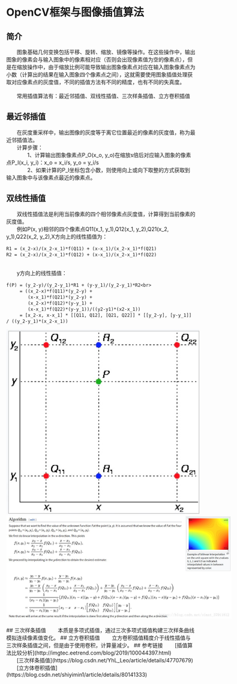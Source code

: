 # OpenCV框架与图像插值算法
## 简介
&emsp;&emsp;图象基础几何变换包括平移、旋转、缩放、镜像等操作。在这些操作中，输出图象的像素会与输入图象中的像素相对应（否则会出现像素值为空的像素点），但是在缩放操作中，由于缩放比例可能导致输出图象像素点对应在输入图象像素点为小数（计算出的结果在输入图象四个像素点之间），这就需要使用图象插值处理获取对应像素点的灰度值，不同的插值方法有不同的精度，也有不同的失真度。  
<br>
&emsp;&emsp;常用插值算法有：最近邻插值、双线性插值、三次样条插值、立方卷积插值
## 最近邻插值
&emsp;&emsp;在灰度重采样中，输出图像的灰度等于离它位置最近的像素的灰度值，称为最近邻插值法。
<br>
&emsp;&emsp;计算步骤：<br>
&emsp;&emsp;&emsp;&emsp;1、计算输出图象像素点P_O(x_o, y_o)在缩放s倍后对应输入图象的像素点P_I(x_i, y_i)：x_o = x_i/s, y_o = y_i/s
<br>
&emsp;&emsp;&emsp;&emsp;2、如果计算的P_I坐标包含小数，则使用向上或向下取整的方式获取到输入图象中与该像素点最近的像素点。
## 双线性插值
&emsp;&emsp;双线性插值法是利用当前像素的四个相邻像素点灰度值，计算得到当前像素的灰度值。
<br>
&emsp;&emsp;例如P(x, y)相邻的四个像素点Q11(x_1, y_1),Q12(x_1, y_2),Q21(x_2, y_1),Q22(x_2, y_2),X方向上的线性插值为：
<br>

    R1 = (x_2-x)/(x_2-x_1)*f(Q11) + (x-x_1)/(x_2-x_1)*f(Q21)
    R2 = (x_2-x)/(x_2-x_1)*f(Q12) + (x-x_1)/(x_2-x_1)*f(Q22)
<br>
&emsp;&emsp;y方向上的线性插值：

    f(P) = (y_2-y)/(y_2-y_1)*R1 + (y-y_1)/(y_2-y_1)*R2<br>
     	 = ((x_2-x)*f(Q11)*(y_2-y) +
            (x-x_1)*f(Q21)*(y_2-y) +
            (x_2-x)*f(Q12)*(y-y_1) +
            (x-x_1)*f(Q22)*(y-y_1))/((y2-y1)*(x2-x_1))
         = [x_2-x, x-x_1] * [[Q11, Q12], [Q21, Q22]] * [[y_2-y], [y-y_1]] / ((y_2-y_1)*(x_2-x_1))
<div align=center>
<img src='./interpolation/inter-linear.jpeg' title='inter-linear-01' style='max-width:600px'></img>
<img src='./interpolation/inter-linear-02.jpeg' title='inter-linear-02' style='max-width:600px'>
</div>
<br>
## 三次样条插值
&emsp;&emsp;本质是多项式插值，通过三次多项式插值构建三次样条曲线模拟连续像素值变化。
## 立方卷积插值
&emsp;&emsp;立方卷积插值精度介于线性插值与三次样条插值之间，但是由于使用卷积，计算量减少。
## 参考链接
&emsp;&emsp;[插值算法比较分析](http://imgtec.eetrend.com/blog/2019/100044397.html)
<br>
&emsp;&emsp;[三次样条插值](https://blog.csdn.net/YhL_Leo/article/details/47707679)
<br>
&emsp;&emsp;[立方体卷积插值](https://blog.csdn.net/shiyimin1/article/details/80141333)